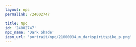 ```yaml
---
layout: npc
permalink: /24002747

title: Npc
id: '24002747'
npc_name: 'Dark Shade'
icon_url: 'portrait/npc/21000934_m_darkspiritspike_p.png'
---
```

